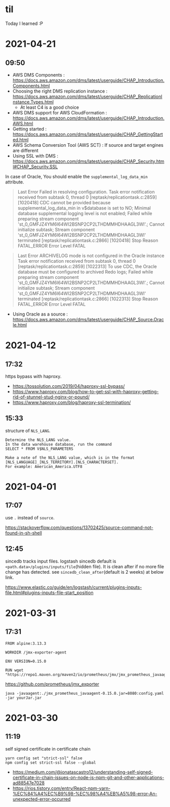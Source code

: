 # til

Today I learned :P

# 2021-04-21
## 09:50

* AWS DMS Components : https://docs.aws.amazon.com/dms/latest/userguide/CHAP_Introduction.Components.html
* Choosing the right DMS replication instance : https://docs.aws.amazon.com/dms/latest/userguide/CHAP_ReplicationInstance.Types.html 
  * At least C4 is a good choice
* AWS DMS support for AWS CloudFormation : https://docs.aws.amazon.com/dms/latest/userguide/CHAP_Introduction.AWS.html
* Getting started : https://docs.aws.amazon.com/dms/latest/userguide/CHAP_GettingStarted.html
* AWS Schema Conversion Tool (AWS SCT) : If source and target engines are different 
* Using SSL with DMS : https://docs.aws.amazon.com/dms/latest/userguide/CHAP_Security.html#CHAP_Security.SSL

In case of Oracle, You should enable the `supplemental_log_data_min` attribute.

>Last Error Failed in resolving configuration. Task error notification received from subtask 0, thread 0 [reptask/replicationtask.c:2859] [1020418] CDC cannot be provided because supplemental_log_data_min in v$database is set to NO; Minimal database supplemental logging level is not enabled; Failed while preparing stream component 'st_0_GMFJZ4YM6I64WI2BSNP2CP2LTHDMMHDHAAGL3WI'.; Cannot initialize subtask; Stream component 'st_0_GMFJZ4YM6I64WI2BSNP2CP2LTHDMMHDHAAGL3WI' terminated [reptask/replicationtask.c:2866] [1020418] Stop Reason FATAL_ERROR Error Level FATAL

> Last Error ARCHIVELOG mode is not configured in the Oracle instance Task error notification received from subtask 0, thread 0 [reptask/replicationtask.c:2859] [1022313] To use CDC, the Oracle database must be configured to archived Redo logs; Failed while preparing stream component 'st_0_GMFJZ4YM6I64WI2BSNP2CP2LTHDMMHDHAAGL3WI'.; Cannot initialize subtask; Stream component 'st_0_GMFJZ4YM6I64WI2BSNP2CP2LTHDMMHDHAAGL3WI' terminated [reptask/replicationtask.c:2866] [1022313] Stop Reason FATAL_ERROR Error Level FATAL

* Using Oracle as a source : https://docs.aws.amazon.com/dms/latest/userguide/CHAP_Source.Oracle.html



# 2021-04-12
## 17:32

https bypass with haproxy.

* https://tossolution.com/2019/04/haproxy-ssl-bypass/
* https://www.haproxy.com/blog/how-to-get-ssl-with-haproxy-getting-rid-of-stunnel-stud-nginx-or-pound/
* https://www.haproxy.com/blog/haproxy-ssl-termination/

## 15:33

structure of `NLS_LANG`.

```
Determine the NLS_LANG value.
In the data warehouse database, run the command
SELECT * FROM V$NLS_PARAMETERS

Make a note of the NLS_LANG value, which is in the format [NLS_LANGUAGE]_[NLS_TERRITORY].[NLS_CHARACTERSET].
For example: American_America.UTF8
```

# 2021-04-01
## 17:07

use `.` instead of `source`.

https://stackoverflow.com/questions/13702425/source-command-not-found-in-sh-shell

## 12:45

sincedb tracks input files. logstash sincedb default is `<path.data>/plugins/inputs/file`(hidden file). It is clean after if no more file change has detected. see `sincedb_clean_after`(default is 2 weeks) at below link.

https://www.elastic.co/guide/en/logstash/current/plugins-inputs-file.html#plugins-inputs-file-start_position

# 2021-03-31
## 17:31

```
FROM alpine:3.13.3

WORKDIR /jmx-exporter-agent

ENV VERSION=0.15.0

RUN wget "https://repo1.maven.org/maven2/io/prometheus/jmx/jmx_prometheus_javaagent/${VERSION}/jmx_prometheus_javaagent-${VERSION}.jar"
```

https://github.com/prometheus/jmx_exporter

```
java -javaagent:./jmx_prometheus_javaagent-0.15.0.jar=8080:config.yaml -jar yourJar.jar
```

# 2021-03-30
## 11:19

self signed certificate in certificate chain

```
yarn config set "strict-ssl" false
npm config set strict-ssl false --global
```

* https://medium.com/@jonatascastro12/understanding-self-signed-certificate-in-chain-issues-on-node-js-npm-git-and-other-applications-ad88547e7028
* https://rios.tistory.com/entry/React-npm-yarn-%EC%84%A4%EC%B9%98-%EC%98%A4%EB%A5%98-error-An-unexpected-error-occurred
